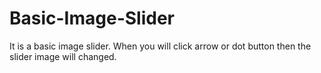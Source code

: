 # Basic-Image-Slider
It is a basic image slider. When you will click arrow or dot button then the slider image will changed.
